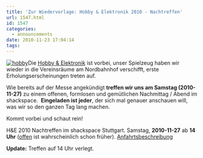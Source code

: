 ```yaml
---
title: 'Zur Wiedervorlage: Hobby & Elektronik 2010 - Nachtreffen'
url: 1547.html
id: 1547
categories:
  - announcements
date: 2010-11-23 17:04:14
tags:
---
```


[![](https://blog.shackspace.de/wp-content/uploads/2010/11/hobby.jpg "hobby")](https://blog.shackspace.de/wp-content/uploads/2010/11/hobby.jpg)Die [Hobby &amp; Elektronik](http://cms.messe-stuttgart.de/cms/hobby10_besucher_messe0.0.html) ist vorbei, unser Spielzeug haben wir wieder in die Vereinsräume am Nordbahnhof verschifft, erste Erholungserscheinungen treten auf.

Wie bereits auf der Messe angekündigt **treffen wir uns am Samstag (2010-11-27)** zu einem offenen, formlosen und gemütlichen Nachmittag / Abend im shackspace.  **Eingeladen ist jeder**, der sich mal genauer anschauen will, was wir so den ganzen Tag lang machen.

Kommt vorbei und schaut rein!

H&amp;E 2010 Nachtreffen im shackspace Stuttgart.
Samstag, **2010-11-27** ab **14 Uhr** ([offen](https://blog.shackspace.de/?p=1404) ist wahrscheinlich schon früher).
[A](https://blog.shackspace.de/?page_id=713)[nfahrtsbeschreibung](https://blog.shackspace.de/?page_id=713)

**Update:** Treffen auf 14 Uhr verlegt.
